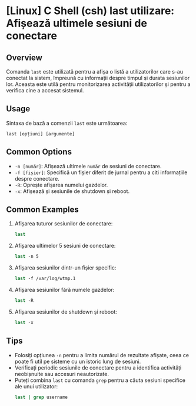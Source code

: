 # [Linux] C Shell (csh) last utilizare: Afișează ultimele sesiuni de conectare

## Overview
Comanda `last` este utilizată pentru a afișa o listă a utilizatorilor care s-au conectat la sistem, împreună cu informații despre timpul și durata sesiunilor lor. Aceasta este utilă pentru monitorizarea activității utilizatorilor și pentru a verifica cine a accesat sistemul.

## Usage
Sintaxa de bază a comenzii `last` este următoarea:

```
last [opțiuni] [argumente]
```

## Common Options
- `-n [număr]`: Afișează ultimele `număr` de sesiuni de conectare.
- `-f [fișier]`: Specifică un fișier diferit de jurnal pentru a citi informațiile despre conectare.
- `-R`: Oprește afișarea numelui gazdelor.
- `-x`: Afișează și sesiunile de shutdown și reboot.

## Common Examples
1. Afișarea tuturor sesiunilor de conectare:
   ```csh
   last
   ```

2. Afișarea ultimelor 5 sesiuni de conectare:
   ```csh
   last -n 5
   ```

3. Afișarea sesiunilor dintr-un fișier specific:
   ```csh
   last -f /var/log/wtmp.1
   ```

4. Afișarea sesiunilor fără numele gazdelor:
   ```csh
   last -R
   ```

5. Afișarea sesiunilor de shutdown și reboot:
   ```csh
   last -x
   ```

## Tips
- Folosiți opțiunea `-n` pentru a limita numărul de rezultate afișate, ceea ce poate fi util pe sisteme cu un istoric lung de sesiuni.
- Verificați periodic sesiunile de conectare pentru a identifica activități neobișnuite sau accesuri neautorizate.
- Puteți combina `last` cu comanda `grep` pentru a căuta sesiuni specifice ale unui utilizator:
  ```csh
  last | grep username
  ```
